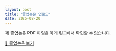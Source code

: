```yaml
---
layout: post
title: "졸업논문 업로드"
date: 2025-08-20
---
```


제 졸업논문 PDF 파일은 아래 링크에서 확인할 수 있습니다.

[📄 졸업논문 보기](/dev-note/assets/졸업논문.pdf)
